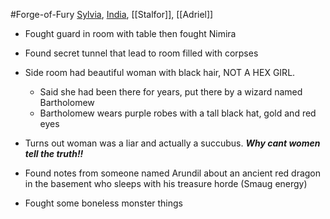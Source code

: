 #Forge-of-Fury 
[Sylvia](PCs/Past/Sylvia.md), [India](PCs/Current/India.md), [[Stalfor]], [[Adriel]]

- Fought guard in room with table then fought Nimira
- Found secret tunnel that lead to room filled with corpses
- Side room had beautiful woman with black hair, NOT A HEX GIRL.
	- Said she had been there for years, put there by a wizard named Bartholomew
	- Bartholomew wears purple robes with a tall black hat, gold and red eyes
- Turns out woman was a liar and actually a succubus. ***Why cant women tell the truth!!***
- Found notes from someone named Arundil about an ancient red dragon in the basement who sleeps with his treasure horde (Smaug energy)

- Fought some boneless monster things